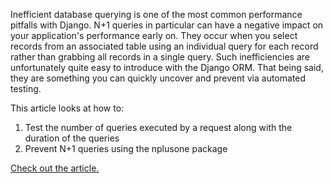 Inefficient database querying is one of the most common performance pitfalls with Django. N+1 queries in particular can have a negative impact on your application's performance early on. They occur when you select records from an associated table using an individual query for each record rather than grabbing all records in a single query. Such inefficiencies are unfortunately quite easy to introduce with the Django ORM. That being said, they are something you can quickly uncover and prevent via automated testing.

This article looks at how to:

1. Test the number of queries executed by a request along with the duration of the queries
2. Prevent N+1 queries using the nplusone package

[Check out the article.](https://testdriven.io/blog/django-performance-testing/)
